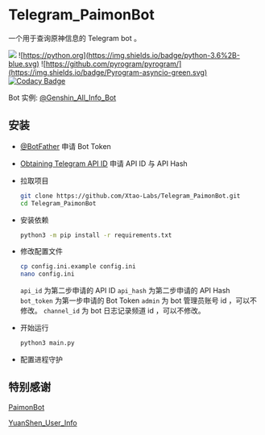 # Telegram_PaimonBot

一个用于查询原神信息的 Telegram bot 。

![](https://img.shields.io/badge/license-GPL3.0-%23373737.svg) ![https://python.org](https://img.shields.io/badge/python-3.6%2B-blue.svg) ![https://github.com/pyrogram/pyrogram/](https://img.shields.io/badge/Pyrogram-asyncio-green.svg) [![Codacy Badge](https://app.codacy.com/project/badge/Grade/e1fa3655218f4edaa14db099c5ab2823)](https://www.codacy.com/gh/Xtao-Labs/Telegram_PaimonBot/dashboard?utm_source=github.com&amp;utm_medium=referral&amp;utm_content=Xtao-Labs/Telegram_PaimonBot&amp;utm_campaign=Badge_Grade)

Bot 实例: [@Genshin_All_Info_Bot](https://t.me/Genshin_All_Info_Bot)

## 安装

- [@BotFather](https://t.me/botfather) 申请 Bot Token 
- [Obtaining Telegram API ID](https://core.telegram.org/api/obtaining_api_id) 申请 API ID 与 API Hash
- 拉取项目
  ```bash
  git clone https://github.com/Xtao-Labs/Telegram_PaimonBot.git
  cd Telegram_PaimonBot
  ```
- 安装依赖
  ```bash
  python3 -m pip install -r requirements.txt
  ```
- 修改配置文件
  ```bash
  cp config.ini.example config.ini
  nano config.ini
  ``` 
  `api_id` 为第二步申请的 API ID
  `api_hash` 为第二步申请的 API Hash
  `bot_token` 为第一步申请的 Bot Token 
  `admin` 为 bot 管理员账号 id ，可以不修改。
  `channel_id` 为 bot 日志记录频道 id ，可以不修改。
  
- 开始运行
  ```bash
  python3 main.py
  ``` 
- 配置进程守护


## 特别感谢

[PaimonBot](https://github.com/XiaoMiku01/PaimonBot)

[YuanShen_User_Info](https://github.com/Womsxd/YuanShen_User_Info)

